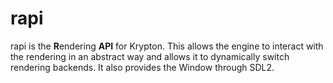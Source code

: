 # rapi

rapi is the **R**endering **API** for Krypton. This allows the engine to interact
with the rendering in an abstract way and allows it to dynamically switch rendering
backends. It also provides the Window through SDL2.
